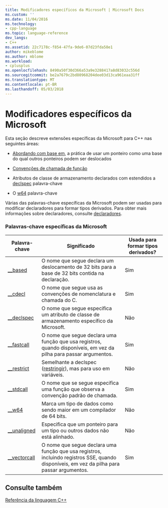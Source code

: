 ```yaml
---
title: Modificadores específicos da Microsoft | Microsoft Docs
ms.custom: ''
ms.date: 11/04/2016
ms.technology:
- cpp-language
ms.topic: language-reference
dev_langs:
- C++
ms.assetid: 22c7178c-f854-47fa-9de6-07d23fda58e1
author: mikeblome
ms.author: mblome
ms.workload:
- cplusplus
ms.openlocfilehash: 8490a50f30d366a53a9e3288417a8d83032c556d
ms.sourcegitcommit: be2a7679c2bd80968204dee03d13ca961eaa31ff
ms.translationtype: MT
ms.contentlocale: pt-BR
ms.lasthandoff: 05/03/2018
---
```

# <a name="microsoft-specific-modifiers"></a>Modificadores específicos da Microsoft
Esta seção descreve extensões específicas da Microsoft para C++ nas seguintes áreas:  
  
-   [Abordando com base em](../cpp/based-addressing.md), a prática de usar um ponteiro como uma base do qual outros ponteiros podem ser deslocados  
  
-   [Convenções de chamada de função](../cpp/calling-conventions.md)  
  
-   Atributos de classe de armazenamento declarados com estendidos a [declspec](../cpp/declspec.md) palavra-chave  
  
-   O [w64](../cpp/w64.md) palavra-chave  
  
 Várias das palavras-chave específicas da Microsoft podem ser usadas para modificar declaradores para formar tipos derivados. Para obter mais informações sobre declaradores, consulte [declaradores](http://msdn.microsoft.com/en-us/8a7b9b51-92bd-4ac0-b3fe-0c4abe771838).  
  
### <a name="microsoft-specific-keywords"></a>Palavras-chave específicas da Microsoft  
  
|Palavra-chave|Significado|Usada para formar tipos derivados?|  
|-------------|-------------|---------------------------------|  
|[__based](../cpp/based-grammar.md)|O nome que segue declara um deslocamento de 32 bits para a base de 32 bits contida na declaração.|Sim|  
|[__cdecl](../cpp/cdecl.md)|O nome que segue usa as convenções de nomenclatura e chamada do C.|Sim|  
|[__declspec](../cpp/declspec.md)|O nome que segue especifica um atributo de classe de armazenamento específico da Microsoft.|Não|  
|[__fastcall](../cpp/fastcall.md)|O nome que segue declara uma função que usa registros, quando disponíveis, em vez da pilha para passar argumentos.|Sim|  
|[__restrict](../cpp/extension-restrict.md)|Semelhante a declspec ([restringir](../cpp/restrict.md)), mas para uso em variáveis.|Não|  
|[__stdcall](../cpp/stdcall.md)|O nome que se segue especifica uma função que observa a convenção padrão de chamada.|Sim|  
|[__w64](../cpp/w64.md)|Marca um tipo de dados como sendo maior em um compilador de 64 bits.|Não|  
|[__unaligned](../cpp/unaligned.md)|Especifica que um ponteiro para um tipo ou outros dados não está alinhado.|Não|  
|[__vectorcall](../cpp/vectorcall.md)|O nome que segue declara uma função que usa registros, incluindo registros SSE, quando disponíveis, em vez da pilha para passar argumentos.|Sim|  
  
## <a name="see-also"></a>Consulte também  
 [Referência da linguagem C++](../cpp/cpp-language-reference.md)